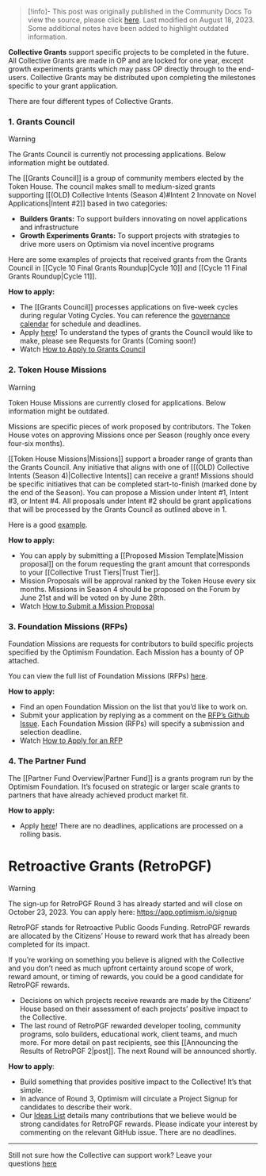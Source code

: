 > [!info]- This post was originally published in the Community Docs
> To view the source, please click [here](https://community.optimism.io/docs/governance/get-a-grant/). Last modified on August 18, 2023. Some additional notes have been added to highlight outdated information.

<span class="notvisible"></span>
**Collective Grants** support specific projects to be completed in the future. All Collective Grants are made in OP and are locked for one year, except growth experiments grants which may pass OP directly through to the end-users. Collective Grants may be distributed upon completing the milestones specific to your grant application.

There are four different types of Collective Grants.
### 1. Grants Council

>[!warning] 
>The Grants Council is currently not processing applications. Below information might be outdated.

The [[Grants Council]] is a group of community members elected by the Token House. The council makes small to medium-sized grants supporting [[(OLD) Collective Intents (Season 4)#Intent 2 Innovate on Novel Applications|Intent #2]] based in two categories:

- **Builders Grants:** To support builders innovating on novel applications and infrastructure
- **Growth Experiments Grants:** To support projects with strategies to drive more users on Optimism via novel incentive programs

Here are some examples of projects that received grants from the Grants Council in [[Cycle 10 Final Grants Roundup|Cycle 10]] and [[Cycle 11 Final Grants Roundup|Cycle 11]].

**How to apply:**

- The [[Grants Council]] processes applications on five-week cycles during regular Voting Cycles. You can reference the [governance calendar](https://calendar.google.com/calendar/u/0/r?cid=Y19mbm10Z3VoNm5vbzZxZ2JuaTJncGVyaWQ0a0Bncm91cC5jYWxlbmRhci5nb29nbGUuY29t) for schedule and deadlines.
- Apply [here](https://app.charmverse.io/op-grants/page-701220845245208)! To understand the types of grants the Council would like to make, please see Requests for Grants (Coming soon!)
- Watch [How to Apply to Grants Council](https://www.loom.com/share/e128bd6cca844fa7ae47a91510d37bda)

### 2. Token House **Missions**

>[!warning] 
> Token House Missions are currently closed for applications. Below information might be outdated.

Missions are specific pieces of work proposed by contributors. The Token House votes on approving Missions once per Season (roughly once every four-six months).

[[Token House Missions|Missions]] support a broader range of grants than the Grants Council. Any initiative that aligns with one of [[(OLD) Collective Intents (Season 4)|Collective Intents]] can receive a grant! Missions should be specific initiatives that can be completed start-to-finish (marked done by the end of the Season). You can propose a Mission under Intent #1, Intent #3, or Intent #4. All proposals under Intent #2 should be grant applications that will be processed by the Grants Council as outlined above in 1.

Here is a good [example](https://gov.optimism.io/t/superchain-governance-deep-dive/5920).

**How to apply:**

- You can apply by submitting a [[Proposed Mission Template|Mission proposal]] on the forum requesting the grant amount that corresponds to your [[Collective Trust Tiers|Trust Tier]].
- Mission Proposals will be approval ranked by the Token House every six months. Missions in Season 4 should be proposed on the Forum by June 21st and will be voted on by June 28th.
- Watch [How to Submit a Mission Proposal](https://www.loom.com/share/b99a39d0a1ec4dd1a75884f0b6c46a0b)

### 3. Foundation **Missions (RFPs)**

Foundation Missions are requests for contributors to build specific projects specified by the Optimism Foundation. Each Mission has a bounty of OP attached.

You can view the full list of Foundation Missions (RFPs) [here](https://github.com/ethereum-optimism/ecosystem-contributions/issues?q=is%3Aissue+is%3Aopen+RFP).

**How to apply:**

- Find an open Foundation Mission on the list that you’d like to work on.
- Submit your application by replying as a comment on the [RFP’s Github Issue](https://github.com/ethereum-optimism/ecosystem-contributions/issues?q=is%3Aissue+is%3Aopen+RFP). Each Foundation Mission (RFPs) will specify a submission and selection deadline.
- Watch [How to Apply for an RFP](https://www.loom.com/share/c7f43e6ab8a44005969af46b7fd7a124)

### 4. The Partner Fund

The [[Partner Fund Overview|Partner Fund]] is a grants program run by the Optimism Foundation. It’s focused on strategic or larger scale grants to partners that have already achieved product market fit.

**How to apply:**

- Apply [here](https://airtable.com/shrvQNlFPHGcVNqDe?prefill_Referrer=OPGov)! There are no deadlines, applications are processed on a rolling basis.

# Retroactive Grants (RetroPGF)

>[!warning] 
> The sign-up for RetroPGF Round 3 has already started and will close on October 23, 2023. You can apply here: https://app.optimism.io/signup

RetroPGF stands for Retroactive Public Goods Funding. RetroPGF rewards are allocated by the Citizens’ House to reward work that has already been completed for its impact.

If you’re working on something you believe is aligned with the Collective and you don’t need as much upfront certainty around scope of work, reward amount, or timing of rewards, you could be a good candidate for RetroPGF rewards.

- Decisions on which projects receive rewards are made by the Citizens’ House based on their assessment of each projects’ positive impact to the Collective.
- The last round of RetroPGF rewarded developer tooling, community programs, solo builders, educational work, client teams, and much more. For more detail on past recipients, see this [[Announcing the Results of RetroPGF 2|post]]. The next Round will be announced shortly.

**How to apply**:

- Build something that provides positive impact to the Collective! It’s that simple.
- In advance of Round 3, Optimism will circulate a Project Signup for candidates to describe their work.
- Our [Ideas List](https://github.com/ethereum-optimism/ecosystem-contributions/issues) details many contributions that we believe would be strong candidates for RetroPGF rewards. Please indicate your interest by commenting on the relevant GitHub issue. There are no deadlines.

---

Still not sure how the Collective can support work? Leave your questions [here](https://gov.optimism.io/t/how-to-get-a-grant-feedback/6057)